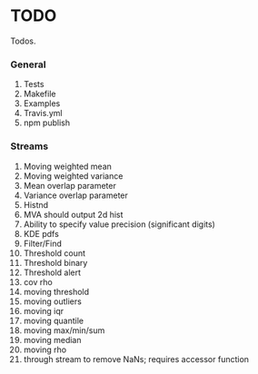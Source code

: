 TODO
====

Todos.

### General

1. 	Tests
2. 	Makefile
3. 	Examples
4. 	Travis.yml
5. 	npm publish


### Streams

1. 	Moving weighted mean
2. 	Moving weighted variance
3. 	Mean overlap parameter
4. 	Variance overlap parameter
5. 	Histnd
6. 	MVA should output 2d hist
7. 	Ability to specify value precision (significant digits)
8. 	KDE pdfs
9. 	Filter/Find
10. Threshold count
11. Threshold binary
12. Threshold alert
13. cov rho
14. moving threshold
15. moving outliers
16. moving iqr
17. moving quantile
18. moving max/min/sum
19. moving median
20. moving rho
21. through stream to remove NaNs; requires accessor function
